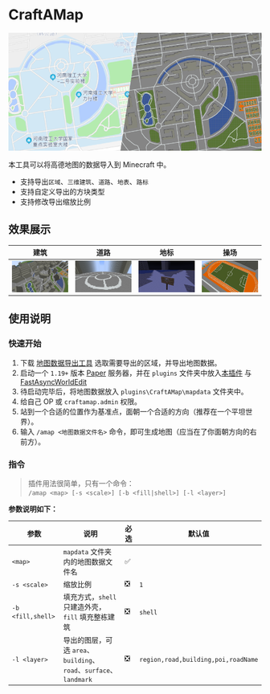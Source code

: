 # CraftAMap

![CraftAMap](docs/vs.png)

本工具可以将高德地图的数据导入到 Minecraft 中。

- 支持导出`区域`、`三维建筑`、`道路`、`地表`、`路标`
- 支持自定义导出的方块类型
- 支持修改导出缩放比例

## 效果展示

| 建筑                        | 道路                    | 地标                   | 操场                  |
|---------------------------|-----------------------|----------------------|---------------------|
| ![建筑](docs/buildings.png) | ![道路](docs/roads.png) | ![道路](docs/pois.png) | ![地标](docs/gym.png) |

## 使用说明

### 快速开始
1. 下载 [地图数据导出工具](https://github.com/hyunel/CraftAMap-Exporter/releases) 选取需要导出的区域，并导出地图数据。
2. 启动一个 `1.19+` 版本 [Paper](https://papermc.io/downloads) 服务器，并在 `plugins` 文件夹中放入[本插件](https://github.com/hyunel/CraftAMap/releases) 与 [FastAsyncWorldEdit](https://www.spigotmc.org/resources/fastasyncworldedit.13932/)
3. 待启动完毕后，将地图数据放入 `plugins\CraftAMap\mapdata` 文件夹中。
4. 给自己 OP 或 `craftamap.admin` 权限。
5. 站到一个合适的位置作为基准点，面朝一个合适的方向（推荐在一个平坦世界）。
6. 输入 `/amap <地图数据文件名>` 命令，即可生成地图（应当在了你面朝方向的右前方）。

### 指令

> 插件用法很简单，只有一个命令：  
`/amap <map> [-s <scale>] [-b <fill|shell>] [-l <layer>]`

**参数说明如下：**

| 参数                | 说明                                                     | 必选                            | 默认值                                 |
|-------------------|--------------------------------------------------------|-------------------------------|-------------------------------------|
| `<map>`           | `mapdata` 文件夹内的地图数据文件名                                 | :white_check_mark:            |                                     |
| `-s <scale>`      | 缩放比例                                                   | :negative_squared_cross_mark: | `1`                                 |
| `-b <fill,shell>` | 填充方式，`shell` 只建造外壳，`fill` 填充整栋建筑                       | :negative_squared_cross_mark: | `shell`                             |
| `-l <layer>`      | 导出的图层，可选 `area`、`building`、`road`、`surface`、`landmark` | :negative_squared_cross_mark: | `region,road,building,poi,roadName` |
